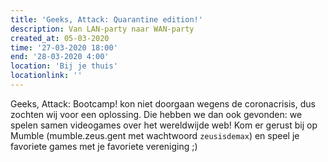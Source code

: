 ```yaml
---
title: 'Geeks, Attack: Quarantine edition!'
description: Van LAN-party naar WAN-party
created_at: 05-03-2020
time: '27-03-2020 18:00'
end: '28-03-2020 4:00'
location: 'Bij je thuis'
locationlink: ''
---
```


Geeks, Attack: Bootcamp! kon niet doorgaan wegens de coronacrisis, dus zochten wij voor een oplossing. Die hebben we dan ook gevonden: we spelen samen videogames over het wereldwijde web! Kom er gerust bij op Mumble (mumble.zeus.gent met wachtwoord `zeusisdemax`) en speel je favoriete games met je favoriete vereniging ;)
